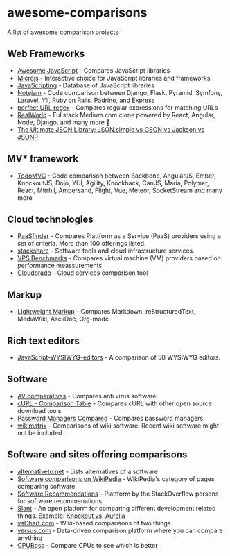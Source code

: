 awesome-comparisons
===================

A list of awesome comparison projects

## Web Frameworks

* [Awesome JavaScript](https://js.libhunt.com/) - Compares JavaScript libraries
* [Microjs](http://microjs.com/) - Interactive choice for JavaScript libraries and frameworks.
* [JavaScripting](http://javascripting.com/) - Database of JavaScript libraries
* [Notejam](https://github.com/komarserjio/notejam) - Code comparison between Django, Flask, Pyramid, Symfony, Laravel, Yii, Ruby on Rails, Padrino, and Express
* [perfect URL regex](https://mathiasbynens.be/demo/url-regex) - Compares regular expressions for matching URLs
* [RealWorld](https://github.com/gothinkster/realworld) -  Fullstack Medium.com clone powered by React, Angular, Node, Django, and many more 🏅
 * [The Ultimate JSON Library: JSON.simple vs GSON vs Jackson vs JSONP](http://blog.takipi.com/the-ultimate-json-library-json-simple-vs-gson-vs-jackson-vs-json/)

## MV* framework

* [TodoMVC](https://github.com/tastejs/todomvc) - Code comparison between Backbone, AngularJS, Ember, KnockoutJS, Dojo, YUI, Agility, Knockback, CanJS, Maria, Polymer, React, Mitrhil, Ampersand, Flight, Vue, Meteor, SocketStream and many more

## Cloud technologies

 * [PaaSfinder](https://paasfinder.org/) - Compares Plattform as a Service (PaaS) providers using a set of criteria. More than 100 offerings listed.
 * [stackshare](http://stackshare.io/) - Software tools and cloud infrastructure services.
 * [VPS Benchmarks](http://www.vpsbenchmarks.com/) - Compares virtual machine (VM) providers based on performance meassurements
 * [Cloudorado](https://www.cloudorado.com/) - Cloud services comparison tool

## Markup
 * [Lightweight Markup](http://hyperpolyglot.org/lightweight-markup) - Compares Markdown, reStructuredText, MediaWiki, AsciiDoc, Org-mode 

## Rich text editors

* [JavaScript-WYSIWYG-editors](https://github.com/iDoRecall/comparisons/blob/master/JavaScript-WYSIWYG-editors.md) - A comparison of 50 WYSIWYG editors.

## Software
 * [AV comparatives](http://www.av-comparatives.org/) - Compares anti virus software.
 * [cURL - Comparison Table](https://curl.haxx.se/docs/comparison-table.html) - Compares cURL with other open source download tools
 * [Password Managers Compared](http://www.howtogeek.com/240255/password-managers-compared-lastpass-vs-keepass-vs-dashlane-vs-1password/) - Compares password managers
 * [wikimatrix](http://www.wikimatrix.org/) - Comparisons of wiki software. Recent wiki software might not be included.
 
## Software and sites offering comparisons
 * [alternativeto.net](http://alternativeto.net) - Lists alternatives of a software
 * [Software comparisons on WikiPedia](https://en.wikipedia.org/wiki/Category:Software_comparisons) - WikiPedia's category of pages comparing software
 * [Software Recommendations](http://softwarerecs.stackexchange.com/) - Plattform by the StackOverflow persons for software recommenations.
 * [Slant](https://www.slant.co/) - An open platform for comparing different development related things. Example: [Knockout vs. Aurelia](https://www.slant.co/versus/33/37/~knockout_vs_aurelia)
 * [vsChart.com](http://vschart.com/) - Wiki-based comparisons of two things.
 * [versus.com](http://versus.com/) - Data-driven comparison platform where you can compare anything
 * [CPUBoss](http://cpuboss.com/) - Compare CPUs to see which is better
